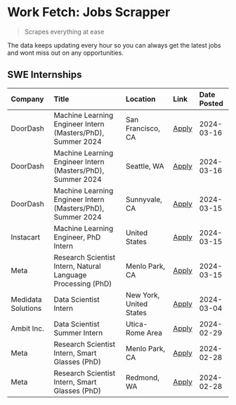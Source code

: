 # Work Fetch: Jobs Scrapper
> Scrapes everything at ease

The data keeps updating every hour so you can always get the latest jobs and wont miss out on any opportunities.

## SWE Internships
<!--START_SECTION:workfetch-->
| Company            | Title                                                        | Location                | Link                                                                                                                                                                                                                                                                   | Date Posted   |
|:-------------------|:-------------------------------------------------------------|:------------------------|:-----------------------------------------------------------------------------------------------------------------------------------------------------------------------------------------------------------------------------------------------------------------------|:--------------|
| DoorDash           | Machine Learning Engineer Intern (Masters/PhD), Summer 2024  | San Francisco, CA       | [Apply](https://www.linkedin.com/jobs/view/machine-learning-engineer-intern-masters-phd-summer-2024-at-doordash-3736457737?position=3&pageNum=0&refId=ZYnj%2BpMYuKZdPOU8qLs2Sw%3D%3D&trackingId=AborcovSTJ2WoZecugfZHg%3D%3D&trk=public_jobs_jserp-result_search-card) | 2024-03-16    |
| DoorDash           | Machine Learning Engineer Intern (Masters/PhD), Summer 2024  | Seattle, WA             | [Apply](https://www.linkedin.com/jobs/view/machine-learning-engineer-intern-masters-phd-summer-2024-at-doordash-3736455966?position=4&pageNum=0&refId=ZYnj%2BpMYuKZdPOU8qLs2Sw%3D%3D&trackingId=8Kp6CICGx4MdIXixUQ110w%3D%3D&trk=public_jobs_jserp-result_search-card) | 2024-03-16    |
| DoorDash           | Machine Learning Engineer Intern (Masters/PhD), Summer 2024  | Sunnyvale, CA           | [Apply](https://www.linkedin.com/jobs/view/machine-learning-engineer-intern-masters-phd-summer-2024-at-doordash-3736454973?position=2&pageNum=0&refId=ZYnj%2BpMYuKZdPOU8qLs2Sw%3D%3D&trackingId=MsaiOEsMLKFs32NiPHtpBA%3D%3D&trk=public_jobs_jserp-result_search-card) | 2024-03-15    |
| Instacart          | Machine Learning Engineer, PhD Intern                        | United States           | [Apply](https://www.linkedin.com/jobs/view/machine-learning-engineer-phd-intern-at-instacart-3815634369?position=5&pageNum=0&refId=ZYnj%2BpMYuKZdPOU8qLs2Sw%3D%3D&trackingId=FcZCV6OZAbMz7graC5CT5A%3D%3D&trk=public_jobs_jserp-result_search-card)                    | 2024-03-15    |
| Meta               | Research Scientist Intern, Natural Language Processing (PhD) | Menlo Park, CA          | [Apply](https://www.linkedin.com/jobs/view/research-scientist-intern-natural-language-processing-phd-at-meta-3858718375?position=7&pageNum=0&refId=ZYnj%2BpMYuKZdPOU8qLs2Sw%3D%3D&trackingId=H%2BtppUkC5ZC54wC57tMElg%3D%3D&trk=public_jobs_jserp-result_search-card)  | 2024-03-15    |
| Medidata Solutions | Data Scientist Intern                                        | New York, United States | [Apply](https://www.linkedin.com/jobs/view/data-scientist-intern-at-medidata-solutions-3810253704?position=10&pageNum=0&refId=ZYnj%2BpMYuKZdPOU8qLs2Sw%3D%3D&trackingId=UscR54m2bmuciEZw4ExLTQ%3D%3D&trk=public_jobs_jserp-result_search-card)                         | 2024-03-04    |
| Ambit Inc.         | Data Scientist Summer Intern                                 | Utica-Rome Area         | [Apply](https://www.linkedin.com/jobs/view/data-scientist-summer-intern-at-ambit-inc-3843121918?position=11&pageNum=0&refId=ZYnj%2BpMYuKZdPOU8qLs2Sw%3D%3D&trackingId=6vfU%2FCMMUlDIV2aluHkg%2FQ%3D%3D&trk=public_jobs_jserp-result_search-card)                       | 2024-02-29    |
| Meta               | Research Scientist Intern, Smart Glasses (PhD)               | Menlo Park, CA          | [Apply](https://www.linkedin.com/jobs/view/research-scientist-intern-smart-glasses-phd-at-meta-3811308332?position=12&pageNum=0&refId=ZYnj%2BpMYuKZdPOU8qLs2Sw%3D%3D&trackingId=ZSCLJij6blR%2FyisHJ5NxJg%3D%3D&trk=public_jobs_jserp-result_search-card)               | 2024-02-28    |
| Meta               | Research Scientist Intern, Smart Glasses (PhD)               | Redmond, WA             | [Apply](https://www.linkedin.com/jobs/view/research-scientist-intern-smart-glasses-phd-at-meta-3811304794?position=13&pageNum=0&refId=ZYnj%2BpMYuKZdPOU8qLs2Sw%3D%3D&trackingId=ClWPXkQxot9%2BdXtG2Lp4kg%3D%3D&trk=public_jobs_jserp-result_search-card)               | 2024-02-28    |
<!--END_SECTION:workfetch-->
